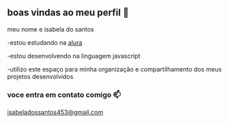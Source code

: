 ## boas vindas ao meu perfil 💙

  meu nome e isabela do santos

 -estou estudando na [alura](https://www.alura.com.br)
 
  -estou desenvolvendo na linguagem javascript
  
  -utilizo este espaço para minha organização e compartilhamento dos meus projetos desenvolvidos

  ### voce entra em contato comigo 📫

  isabeladossantos453@gmail.com
  
